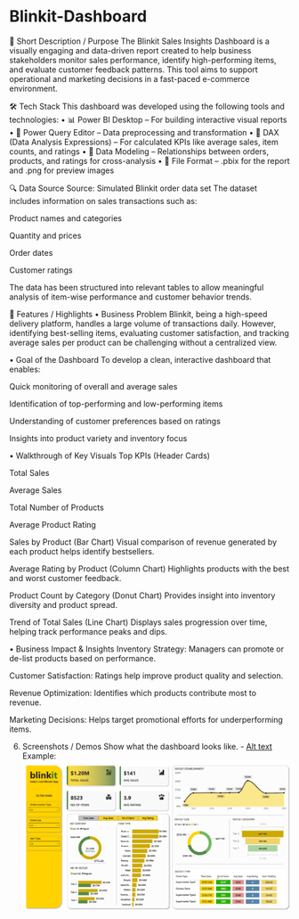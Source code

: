 # Blinkit-Dashboard
📝 Short Description / Purpose
The Blinkit Sales Insights Dashboard is a visually engaging and data-driven report created to help business stakeholders monitor sales performance, identify high-performing items, and evaluate customer feedback patterns. This tool aims to support operational and marketing decisions in a fast-paced e-commerce environment.

🛠 Tech Stack
This dashboard was developed using the following tools and technologies:
• 📊 Power BI Desktop – For building interactive visual reports
• 📂 Power Query Editor – Data preprocessing and transformation
• 🧠 DAX (Data Analysis Expressions) – For calculated KPIs like average sales, item counts, and ratings
• 🧩 Data Modeling – Relationships between orders, products, and ratings for cross-analysis
• 📁 File Format – .pbix for the report and .png for preview images

🔍 Data Source
Source: Simulated Blinkit order data set
The dataset includes information on sales transactions such as:

Product names and categories

Quantity and prices

Order dates

Customer ratings

The data has been structured into relevant tables to allow meaningful analysis of item-wise performance and customer behavior trends.

🌟 Features / Highlights
• Business Problem
Blinkit, being a high-speed delivery platform, handles a large volume of transactions daily. However, identifying best-selling items, evaluating customer satisfaction, and tracking average sales per product can be challenging without a centralized view.

• Goal of the Dashboard
To develop a clean, interactive dashboard that enables:

Quick monitoring of overall and average sales

Identification of top-performing and low-performing items

Understanding of customer preferences based on ratings

Insights into product variety and inventory focus

• Walkthrough of Key Visuals
Top KPIs (Header Cards)

Total Sales

Average Sales

Total Number of Products

Average Product Rating

Sales by Product (Bar Chart)
Visual comparison of revenue generated by each product helps identify bestsellers.

Average Rating by Product (Column Chart)
Highlights products with the best and worst customer feedback.

Product Count by Category (Donut Chart)
Provides insight into inventory diversity and product spread.

Trend of Total Sales (Line Chart)
Displays sales progression over time, helping track performance peaks and dips.

• Business Impact & Insights
Inventory Strategy: Managers can promote or de-list products based on performance.

Customer Satisfaction: Ratings help improve product quality and selection.

Revenue Optimization: Identifies which products contribute most to revenue.

Marketing Decisions: Helps target promotional efforts for underperforming items.

6. Screenshots / Demos
Show what the dashboard looks like. - [Alt text](https://github.com/Kanisth-Yadav/Blinkit-Dashboard/blob/main/Blinkit%20Dashboard.png) 
Example:  ![Dashboard Preview](https://github.com/Kanisth-Yadav/Blinkit-Dashboard/blob/main/Blinkit%20Dashboard.png)

